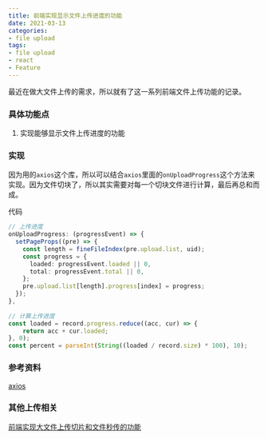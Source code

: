 ```yaml
---
title: 前端实现显示文件上传进度的功能
date: 2021-03-13
categories:
- file upload
tags:
- file upload
- react
- Feature
---
```




最近在做大文件上传的需求，所以就有了这一系列前端文件上传功能的记录。



### 具体功能点

1. 实现能够显示文件上传进度的功能



### 实现

因为用的`axios`这个库，所以可以结合`axios`里面的`onUploadProgress`这个方法来实现。因为文件切块了，所以其实需要对每一个切块文件进行计算，最后再总和而成。

代码

```ts
// 上传进度
onUploadProgress: (progressEvent) => {
  setPageProps((pre) => {
    const length = fineFileIndex(pre.upload.list, uid);
    const progress = {
      loaded: progressEvent.loaded || 0,
      total: progressEvent.total || 0,
    };
    pre.upload.list[length].progress[index] = progress;
  });
},
  
// 计算上传进度
const loaded = record.progress.reduce((acc, cur) => {
    return acc + cur.loaded;
}, 0);
const percent = parseInt(String((loaded / record.size) * 100), 10);
```





### 参考资料
[axios](https://github.com/axios/axios)



### 其他上传相关

[前端实现大文件上传切片和文件秒传的功能]()